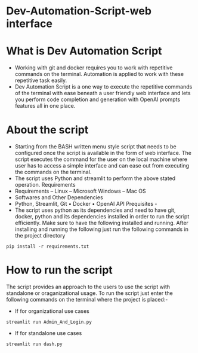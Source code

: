 # Dev-Automation-Script-web interface
# What is Dev Automation Script 
* Working with git and docker requires you to work with repetitive commands on the terminal.
  Automation is applied to work with these repetitive task easily.
* Dev Automation Script is a one way to execute the repetitive commands of the terminal with ease beneath a user friendly web interface  and lets you perform code completion and generation with OpenAI prompts features all in one place.
# About the script 
* Starting from the BASH written menu style script that needs to be configured once the script is available in the form of web interface.
The script executes the command for the user on the local machine where user has to access a simple interface and can ease out from executing the commands on the terminal.
* The script uses Python and streamlit to perform the above stated operation.
Requirements 
* Requirements – Linux – Microsoft Windows – Mac OS 
* Softwares and Other Dependencies
* Python, Streamlit, Git • Docker • OpenAI API
Prequisites -  
* The script uses python as its dependencies and need to have git, docker, python and its dependencies installed in order to run the script efficiently. Make sure to have the following installed and running. 
After installing and running the following just run the following commands in the project directory
```
pip install -r requirements.txt
```
# How to run the script
The script provides an approach to the users to use the script with standalone or oraganizational usage. 
To run the script just enter the following commands on the terminal where the project is placed:- 
* If for organizational use cases
```
streamlit run Admin_And_Login.py
```

* If for standalone use cases
```
streamlit run dash.py
```
